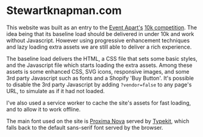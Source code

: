 # Stewartknapman.com

This website was built as an entry to the [Event Apart's](http://aneventapart.com/) [10k competition](https://a-k-apart.com/). The idea being that its baseline load should be delivered in under 10k and work without Javascript. However using progressive enhancement techniques and lazy loading extra assets we are still able to deliver a rich experience.

The baseline load delivers the HTML, a CSS file that sets some basic styles, and the Javascript file which starts loading the extra assets. Among these assets is some enhanced CSS, SVG icons, responsive images, and some 3rd party Javascript such as fonts and a Shopify 'Buy Button'. It's possible to disable the 3rd party Javascript by adding `?vendor=false` to any page's URL, to simulate as if it had not loaded.

I've also used a service worker to cache the site's assets for fast loading, and to allow it to work offline.
      
The main font used on the site is [Proxima Nova](http://www.marksimonson.com/fonts/view/proxima-nova) served by [Typekit](https://typekit.com), which falls back to the default sans-serif font served by the browser.